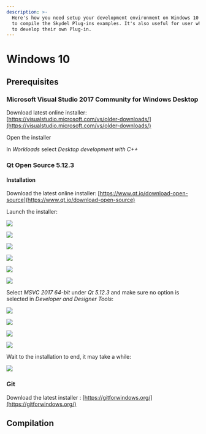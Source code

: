 ```yaml
---
description: >-
  Here's how you need setup your development environment on Windows 10 in order
  to compile the Skydel Plug-ins examples. It's also useful for user who wants
  to develop their own Plug-in.
---
```


# Windows 10

## Prerequisites

### Microsoft Visual Studio 2017 Community for Windows Desktop

Download latest online installer: [https://visualstudio.microsoft.com/vs/older-downloads/](https://visualstudio.microsoft.com/vs/older-downloads/)

Open the installer

In _Workloads_ select _Desktop development with C++_

### Qt Open Source 5.12.3

#### Installation

Download the latest online installer: [https://www.qt.io/download-open-source](https://www.qt.io/download-open-source)

Launch the installer:

![](../.gitbook/assets/win_install_qt_1.png)

![](../.gitbook/assets/win_install_qt_2.png)

![](../.gitbook/assets/win_install_qt_3.png)

![](../.gitbook/assets/win_install_qt_4.png)

![](../.gitbook/assets/win_install_qt_5.png)

![](../.gitbook/assets/win_install_qt_6.png)

Select _MSVC 2017 64-bit_ under _Qt 5.12.3_ and make sure no option is selected in _Developer and Designer Tools_:

![](../.gitbook/assets/win_install_qt_7.png)

![](../.gitbook/assets/win_install_qt_8.png)

![](../.gitbook/assets/win_install_qt_9.png)



![](../.gitbook/assets/win_install_qt_10.png)

Wait to the installation to end, it may take a while:

![](../.gitbook/assets/win_install_qt_11.png)

### Git

Download the latest installer : [https://gitforwindows.org/](https://gitforwindows.org/)

## Compilation

